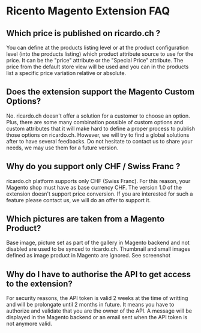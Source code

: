 # Ricento Magento Extension FAQ #

## Which price is published on ricardo.ch ?

You can define at the products listing level or at the product configuration level (into the products listing) which product attribute source to use for the price.
It can be the "price" attribute or the "Special Price" attribute. The price from the default store view will be used and you can in the products list a specific price variation relative or absolute.

## Does the extension support the Magento Custom Options?

No. ricardo.ch doesn't offer a solution for a customer to choose an option. Plus, there are some many combination possible of custom options and custom attributes that
it will make hard to define a proper process to publish those options on ricardo.ch. However, we will try to find a global solutions after to have several feedbacks.
Do not hesitate to contact us to share your needs, we may use them for a future version.

## Why do you support only CHF / Swiss Franc ?

ricardo.ch platform supports only CHF (Swiss Franc). For this reason, your Magento shop must have as base currency CHF. The version 1.0 of the extension doesn't support price conversion.
If you are interested for such a feature please contact us, we will do an offer to support it.

## Which pictures are taken from a Magento Product?

Base image, picture set as part of the gallery in Magento backend and not disabled are used to be synced to ricardo.ch. Thumbnail and small images defined as image product in Magento are ignored. See screenshot

## Why do I have to authorise the API to get access to the extension?

For security reasons, the API token is valid 2 weeks at the time of writting and will be prolongate until 2 months in future. It means you have to authorize and validate that
you are the owner of the API. A message will be displayed in the Magento backend or an email sent when the API token is not anymore valid.